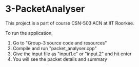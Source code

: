 # 3-PacketAnalyser
This project is a part of course CSN-503 ACN at IIT Roorkee.

 

To run the application,

 

1. Go to "Group-3 source code and resources"
2. Compile and run "packet_analyser.cpp"
3. Give the input file as "input1.c" or "input.2" and hit enter
4. You will see the packet details and summary
